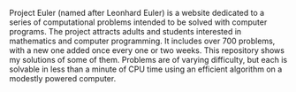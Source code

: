 Project Euler (named after Leonhard Euler) is a website dedicated to a series of computational problems intended to be solved with computer programs.
The project attracts adults and students interested in mathematics and computer programming.
It includes over 700 problems, with a new one added once every one or two weeks. This repository shows my solutions of some of them.
Problems are of varying difficulty, but each is solvable in less than a minute of CPU time using an efficient algorithm on a modestly powered computer.




